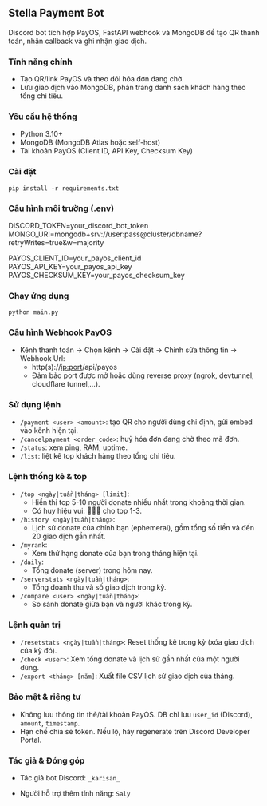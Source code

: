 ## Stella Payment Bot
Discord bot tích hợp PayOS, FastAPI webhook và MongoDB để tạo QR thanh toán, nhận callback và ghi nhận giao dịch.

### Tính năng chính
- Tạo QR/link PayOS và theo dõi hóa đơn đang chờ.
- Lưu giao dịch vào MongoDB, phân trang danh sách khách hàng theo tổng chi tiêu.

### Yêu cầu hệ thống
- Python 3.10+
- MongoDB (MongoDB Atlas hoặc self-host)
- Tài khoản PayOS (Client ID, API Key, Checksum Key)

### Cài đặt
`pip install -r requirements.txt`


### Cấu hình môi trường (.env)
DISCORD_TOKEN=your_discord_bot_token
MONGO_URI=mongodb+srv://user:pass@cluster/dbname?retryWrites=true&w=majority

PAYOS_CLIENT_ID=your_payos_client_id
PAYOS_API_KEY=your_payos_api_key
PAYOS_CHECKSUM_KEY=your_payos_checksum_key

### Chạy ứng dụng
`python main.py`

### Cấu hình Webhook PayOS
- Kênh thanh toán -> Chọn kênh -> Cài đặt -> Chỉnh sửa thông tin -> Webhook Url: 
  - http(s)://<ip:port>/api/payos
  - Đảm bảo port được mở hoặc dùng reverse proxy (ngrok, devtunnel, cloudflare tunnel,...).

### Sử dụng lệnh
- `/payment <user> <amount>`: tạo QR cho người dùng chỉ định, gửi embed vào kênh hiện tại.
- `/cancelpayment <order_code>`: huỷ hóa đơn đang chờ theo mã đơn.
- `/status`: xem ping, RAM, uptime.
- `/list`: liệt kê top khách hàng theo tổng chi tiêu.

### Lệnh thống kê & top
- `/top <ngày|tuần|tháng> [limit]`:
  - Hiển thị top 5-10 người donate nhiều nhất trong khoảng thời gian.
  - Có huy hiệu vui: 🥇🥈🥉 cho top 1-3.
- `/history <ngày|tuần|tháng>`:
  - Lịch sử donate của chính bạn (ephemeral), gồm tổng số tiền và đến 20 giao dịch gần nhất.
- `/myrank`:
  - Xem thứ hạng donate của bạn trong tháng hiện tại.
- `/daily`:
  - Tổng donate (server) trong hôm nay.
- `/serverstats <ngày|tuần|tháng>`:
  - Tổng doanh thu và số giao dịch trong kỳ.
- `/compare <user> <ngày|tuần|tháng>`:
  - So sánh donate giữa bạn và người khác trong kỳ.

### Lệnh quản trị
- `/resetstats <ngày|tuần|tháng>`: Reset thống kê trong kỳ (xóa giao dịch của kỳ đó).
- `/check <user>`: Xem tổng donate và lịch sử gần nhất của một người dùng.
- `/export <tháng> [năm]`: Xuất file CSV lịch sử giao dịch của tháng.

### Bảo mật & riêng tư
- Không lưu thông tin thẻ/tài khoản PayOS. DB chỉ lưu `user_id` (Discord), `amount`, `timestamp`.
- Hạn chế chia sẻ token. Nếu lộ, hãy regenerate trên Discord Developer Portal.

### Tác giả & Đóng góp
- Tác giả bot Discord: `_karisan_`

- Người hỗ trợ thêm tính năng: `Saly`
